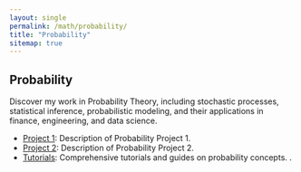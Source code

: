 ```yaml
---
layout: single
permalink: /math/probability/
title: "Probability"
sitemap: true
---
```


## Probability

Discover my work in Probability Theory, including stochastic processes, statistical inference, probabilistic modeling, and their applications in finance, engineering, and data science.

- [Project 1](#): Description of Probability Project 1.
- [Project 2](#): Description of Probability Project 2.
- [Tutorials](#): Comprehensive tutorials and guides on probability concepts.
.
